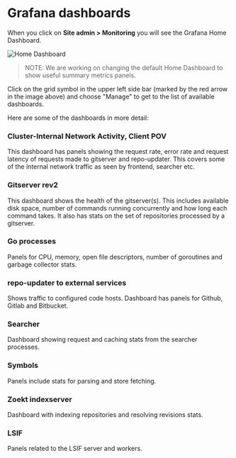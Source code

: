 # Grafana dashboards

When you click on **Site admin > Monitoring** you will see the Grafana Home Dashboard.

![Home Dashboard](https://storage.googleapis.com/sourcegraph-assets/GrafanaHomeDashboard.png)

> NOTE: We are working on changing the default Home Dashboard to show useful summary metrics panels.

Click on the grid symbol in the upper left side bar (marked by the red arrow in the image above) and choose "Manage" to
get to the list of available dashboards.

Here are some of the dashboards in more detail:

### Cluster-Internal Network Activity, Client POV

This dashboard has panels showing the request rate, error rate and request latency of requests made to gitserver and
repo-updater. This covers some of the internal network traffic as seen by frontend, searcher etc.

### Gitserver rev2

This dashboard shows the health of the gitserver(s). This includes available disk space, number of commands running concurrently
and how long each command takes. It also has stats on the set of repositories processed by a gitserver.

### Go processes

Panels for CPU, memory, open file descriptors, number of goroutines and garbage collector stats.

### repo-updater to external services

Shows traffic to configured code hosts. Dashboard has panels for Github, Gitlab and Bitbucket.

### Searcher

Dashboard showing request and caching stats from the searcher processes. 

### Symbols

Panels include stats for parsing and store fetching.

### Zoekt indexserver

Dashboard with indexing repositories and resolving revisions stats.

### LSIF

Panels related to the LSIF server and workers.
